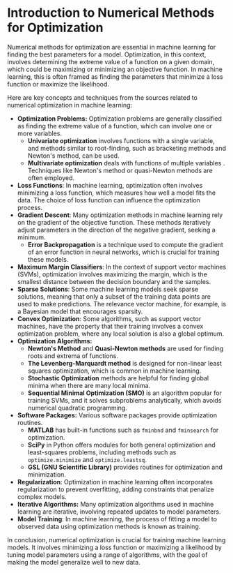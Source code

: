 # Introduction to Numerical Methods for Optimization

Numerical methods for optimization are essential in machine learning for finding the best parameters for a model. Optimization, in this context, involves determining the extreme value of a function on a given domain, which could be maximizing or minimizing an objective function. In machine learning, this is often framed as finding the parameters that minimize a loss function or maximize the likelihood.

Here are key concepts and techniques from the sources related to numerical optimization in machine learning:

* **Optimization Problems:** Optimization problems are generally classified as finding the extreme value of a function, which can involve one or more variables.
  * **Univariate optimization** involves functions with a single variable, and methods similar to root-finding, such as bracketing methods and Newton's method, can be used.
  * **Multivariate optimization** deals with functions of multiple variables . Techniques like Newton's method or quasi-Newton methods are often employed.
* **Loss Functions**: In machine learning, optimization often involves minimizing a loss function, which measures how well a model fits the data. The choice of loss function can influence the optimization process.
* **Gradient Descent**: Many optimization methods in machine learning rely on the gradient of the objective function. These methods iteratively adjust parameters in the direction of the negative gradient, seeking a minimum.
  * **Error Backpropagation** is a technique used to compute the gradient of an error function in neural networks, which is crucial for training these models.
* **Maximum Margin Classifiers**: In the context of support vector machines (SVMs), optimization involves maximizing the margin, which is the smallest distance between the decision boundary and the samples.
* **Sparse Solutions**: Some machine learning models seek sparse solutions, meaning that only a subset of the training data points are used to make predictions. The relevance vector machine, for example, is a Bayesian model that encourages sparsity.
* **Convex Optimization**: Some algorithms, such as support vector machines, have the property that their training involves a convex optimization problem, where any local solution is also a global optimum.
* **Optimization Algorithms:**
  * **Newton's Method** and **Quasi-Newton methods** are used for finding roots and extrema of functions.
  * **The Levenberg-Marquardt method** is designed for non-linear least squares optimization, which is common in machine learning.
  * **Stochastic Optimization** methods are helpful for finding global minima when there are many local minima.
  * **Sequential Minimal Optimization (SMO)** is an algorithm popular for training SVMs, and it solves subproblems analytically, which avoids numerical quadratic programming.
* **Software Packages:** Various software packages provide optimization routines.
  * **MATLAB** has built-in functions such as `fminbnd` and `fminsearch` for optimization.
  * **SciPy** in Python offers modules for both general optimization and least-squares problems, including methods such as `optimize.minimize` and `optimize.leastsq`.
  * **GSL (GNU Scientific Library)** provides routines for optimization and minimization.
* **Regularization**: Optimization in machine learning often incorporates regularization to prevent overfitting, adding constraints that penalize complex models.
* **Iterative Algorithms:** Many optimization algorithms used in machine learning are iterative, involving repeated updates to model parameters.
* **Model Training**: In machine learning, the process of fitting a model to observed data using optimization methods is known as training.

In conclusion, numerical optimization is crucial for training machine learning models. It involves minimizing a loss function or maximizing a likelihood by tuning model parameters using a range of algorithms, with the goal of making the model generalize well to new data.
